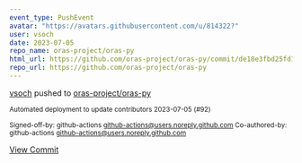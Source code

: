 ```yaml
---
event_type: PushEvent
avatar: "https://avatars.githubusercontent.com/u/814322?"
user: vsoch
date: 2023-07-05
repo_name: oras-project/oras-py
html_url: https://github.com/oras-project/oras-py/commit/de18e3fbd25fd182a0f627e227216aa0526467c7
repo_url: https://github.com/oras-project/oras-py
---
```


<a href='https://github.com/vsoch' target='_blank'>vsoch</a> pushed to <a href='https://github.com/oras-project/oras-py' target='_blank'>oras-project/oras-py</a>

<small>Automated deployment to update contributors 2023-07-05 (#92)

Signed-off-by: github-actions <github-actions@users.noreply.github.com>
Co-authored-by: github-actions <github-actions@users.noreply.github.com></small>

<a href='https://github.com/oras-project/oras-py/commit/de18e3fbd25fd182a0f627e227216aa0526467c7' target='_blank'>View Commit</a>